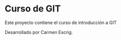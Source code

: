 # Curso de GIT

Este proyecto contiene el curso de introducción a GIT

Desarrollado por Carmen Escrig.
